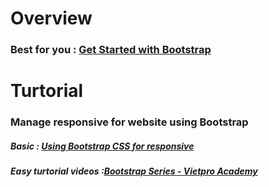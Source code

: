 # Overview
### Best for you : [ Get Started with Bootstrap ](https://wiki.matbao.net/bootstrap-la-gi-cai-dat-bootstrap-web-chuan-responsive/)
# Turtorial
### Manage responsive for website using Bootstrap
##### Basic : [Using Bootstrap CSS for responsive](https://csc.edu.vn/lap-trinh-va-csdl/tin-tuc/kien-thuc-lap-trinh/su-dung-bootstrap-de-tao-giao-dien-cho-trang-web-ho-tro-responsive-162)
##### Easy turtorial videos :[Bootstrap Series - Vietpro Academy](https://www.youtube.com/playlist?list=PLQi-dJ8Gqv2i1NHD8f-E2w-zrrr9G7HUJ)
